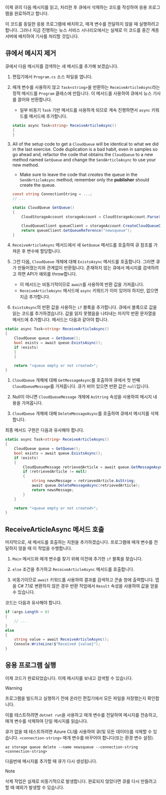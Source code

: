 이제 큐의 다음 메시지를 읽고, 처리한 후 큐에서 삭제하는 코드를 작성하여 응용 프로그램을 완료하려고 합니다. 

이 코드를 동일한 응용 프로그램에 배치하고, 매개 변수를 전달하지 않을 때 실행하려고 합니다. 그러나 지금 진행하는 뉴스 서비스 시나리오에서는 실제로 이 코드를 중간 계층 서버에 배치하여 기사를 처리할 것입니다.

## <a name="dequeue-a-message"></a>큐에서 메시지 제거

큐에서 다음 메시지를 검색하는 새 메서드를 추가해 보겠습니다.

1. 편집기에서 `Program.cs` 소스 파일을 엽니다.

1. 매개 변수를 사용하지 않고 `Task<string>`을 반환하는 `ReceiveArticleAsync`라는 정적 메서드를 `Program` 클래스에 만듭니다. 이 메서드를 사용하여 큐에서 뉴스 기사를 끌어와 반환합니다.
    - 일부 비동기 `Task` 기반 메서드를 사용하게 되므로 계속 진행하면서 `async` 키워드를 메서드에 추가합니다.

    ```csharp
    static async Task<string> ReceiveArticleAsync()
    {
    }

1. All of the setup code to get a `CloudQueue` will be identical to what we did in the last exercise. Code duplication is a bad habit, even in samples so go ahead and, refactor the code that obtains the `CloudQueue` to a new method named `GetQueue` and change the `SendArticleAsync` to use your new method.
     - Make sure to leave the code that _creates_ the queue in the `SendArticleAsync` method; remember only the **publisher** should create the queue.

    ```csharp
    const string ConnectionString = ...;
    // ...

    static CloudQueue GetQueue()
    {
        CloudStorageAccount storageAccount = CloudStorageAccount.Parse(ConnectionString);
    
        CloudQueueClient queueClient = storageAccount.CreateCloudQueueClient();
        return queueClient.GetQueueReference("newsqueue");
    }
    ```
    
1. `ReceiveArticleAsync` 메서드에서 새 `GetQueue` 메서드를 호출하여 큐 참조를 가져온 후 변수에 할당합니다.

1. 그런 다음, `CloudQueue` 개체에 대해 `ExistsAsync` 메서드를 호출합니다. 그러면 큐가 만들어졌는지와 관계없이 반환됩니다. 존재하지 않는 큐에서 메시지를 검색하려고 하면 API가 예외를 throw합니다.
    - 이 메서드는 비동기적이므로 `await`를 사용하여 반환 값을 가져옵니다.
    - `ReceiveArticleAsync` 메서드에 `async` 키워드가 이미 있어야 하지만, 없으면 지금 추가합니다.


1. `ExistsAsync`의 반환 값을 사용하는 `if` 블록을 추가합니다. 큐에서 블록으로 값을 읽는 코드를 추가하겠습니다. 값을 읽지 못했음을 나타내는 마지막 반환 문자열을 메서드에 추가합니다. 메서드는 다음과 같아야 합니다.

```csharp
static async Task<string> ReceiveArticleAsync()
{
    CloudQueue queue = GetQueue();
    bool exists = await queue.ExistsAsync();
    if (exists)
    {
    }

    return "<queue empty or not created>";
}
```

1. `CloudQueue` 개체에 대해 `GetMessageAsync`를 호출하여 큐에서 첫 번째 `CloudQueueMessage`를 가져옵니다. 큐가 비어 있으면 반환 값은 `null`입니다.

1. Null이 아니면 `CloudQueueMessage` 개체에 `AsString` 속성을 사용하여 메시지 내용을 가져옵니다.

1. `CloudQueue` 개체에 대해 `DeleteMessageAsync`를 호출하여 큐에서 메시지를 삭제합니다.

최종 메서드 구현은 다음과 유사해야 합니다.

```csharp
static async Task<string> ReceiveArticleAsync()
{
    CloudQueue queue = GetQueue();
    bool exists = await queue.ExistsAsync();
    if (exists)
    {
        CloudQueueMessage retrievedArticle = await queue.GetMessageAsync();
        if (retrievedArticle != null)
        {
            string newsMessage = retrievedArticle.AsString;
            await queue.DeleteMessageAsync(retrievedArticle);
            return newsMessage;
        }
    }

    return "<queue empty or not created>";
}
```

## <a name="call-the-receivearticleasync-method"></a>ReceiveArticleAsync 메서드 호출

마지막으로, 새 메서드를 호출하는 지원을 추가하겠습니다. 프로그램에 매개 변수를 전달하지 않을 때 이 작업을 수행합니다.

1. `Main` 메서드와 매개 변수를 찾기 위해 이전에 추가한 `if` 블록을 찾습니다.

1. `else` 조건을 추가하고 `ReceiveArticleAsync` 메서드를 호출합니다. 

1. 비동기이므로 `await` 키워드를 사용하여 결과를 검색하고 콘솔 창에 출력합니다. 앱을 C# 7.1로 변환하지 않은 경우 반환 작업에서 `Result` 속성을 사용하여 값을 얻을 수 있습니다.

코드는 다음과 유사해야 합니다.

```csharp
if (args.Length > 0)
{
    // ...
}
else
{
    string value = await ReceiveArticleAsync();
    Console.WriteLine($"Received {value}");
}
```

## <a name="execute-the-application"></a>응용 프로그램 실행

이제 코드가 완료되었습니다. 이제 메시지를 보내고 검색할 수 있습니다. 

> [!WARNING]
> 프로그램을 빌드하고 실행하기 전에 온라인 편집기에서 모든 파일을 저장했는지 확인합니다.

이를 테스트하려면 `dotnet run`을 사용하고 매개 변수를 전달하여 메시지를 전송하고, 매개 변수를 삭제하여 단일 메시지를 읽습니다.

큐가 없을 때 테스트하려면 Azure CLI를 사용하여 큐(및 모든 데이터)를 삭제할 수 있습니다. `<connection-string>` 매개 변수를 바꾸어야 합니다(또는 환경 변수 설정).

```azurecli
az storage queue delete --name newsqueue --connection-string <connection-string> 
```

다음번에 메시지를 추가할 때 큐가 다시 생성됩니다.

> [!NOTE]
> 삭제 작업은 실제로 비동기적으로 발생합니다. 완료되지 않았다면 큐를 다시 만들려고 할 때 예외가 발생할 수 있습니다.